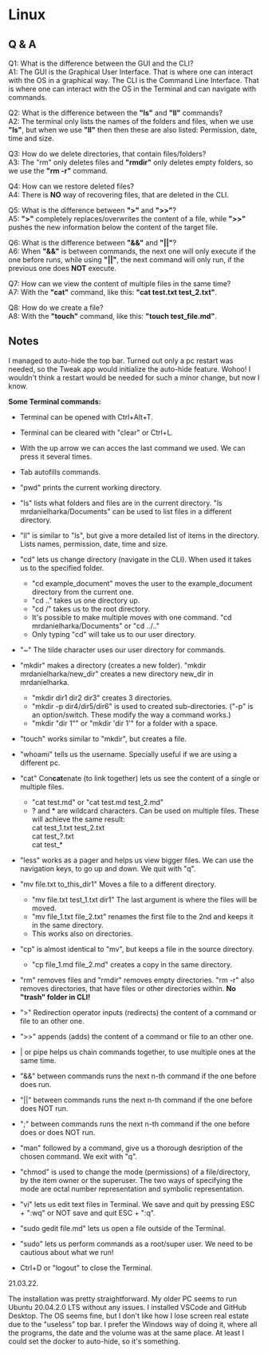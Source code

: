 # Linux

## Q & A

Q1: What is the difference between the GUI and the CLI?\
A1: The GUI is the Graphical User Interface. That is where one can interact with the OS in a graphical way. The CLI is the Command Line Interface. That is where one can interact with the OS in the Terminal and can navigate with commands.

Q2: What is the difference between the **"ls"** and **"ll"** commands?\
A2: The terminal only lists the names of the folders and files, when we use **"ls"**, but when we use **"ll"** then then these are also listed: Permission, date, time and size.

Q3: How do we delete directories, that contain files/folders?\
A3: The "rm" only deletes files and **"rmdir"** only deletes empty folders, so we use the **"rm -r"** command.

Q4: How can we restore deleted files?\
A4: There is **NO** way of recovering files, that are deleted in the CLI.

Q5: What is the difference between **">"** and **">>"**?\
A5: **">"** completely replaces/overwrites the content of a file, while **">>"** pushes the new information below the content of the target file.

Q6: What is the difference between **"&&"** and **"||"**?\
A6: When **"&&"** is between commands, the next one will only execute if the one before runs, while using **"||"**, the next command will only run, if the previous one does **NOT** execute.

Q7: How can we view the content of multiple files in the same time?\
A7: With the **"cat"** command, like this: **"cat test.txt test_2.txt"**.

Q8: How do we create a file?\
A8: With the **"touch"** command, like this: **"touch test_file.md"**.

## Notes

I managed to auto-hide the top bar. Turned out only a pc restart was needed, so the Tweak app would initialize the auto-hide feature. Wohoo! I wouldn't think a restart would be needed for such a minor change, but now I know.

**Some Terminal commands:**

- Terminal can be opened with Ctrl+Alt+T.

- Terminal can be cleared with "clear" or Ctrl+L.

- With the up arrow we can acces the last command we used. We can press it several times.

- Tab autofills commands.

- "pwd" prints the current working directory.

- "ls" lists what folders and files are in the current directory. "ls mrdanielharka/Documents" can be used to list files in a different directory.

- "ll" is similar to "ls", but give a more detailed list of items in the directory. Lists names, permission, date, time and size.


- "cd" lets us change directory (navigate in the CLI). When used it takes us to the specified folder.
    - "cd example_document" moves the user to the example_document directory from the current one.
    - "cd .." takes us one directory up.
    - "cd /" takes us to the root directory.
    - It's possible to make multiple moves with one command. "cd mrdanielharka/Documents" or "cd ../.."
    - Only typing "cd" will take us to our user directory.

- "~" The tilde character uses our user directory for commands.

- "mkdir" makes a directory (creates a new folder). "mkdir mrdanielharka/new_dir" creates a new directory new_dir in mrdanielharka.
    - "mkdir dir1 dir2 dir3" creates 3 directories.
    - "mkdir -p dir4/dir5/dir6" is used to created sub-directories. ("-p" is an option/switch. These modify the way a command works.)
    - "mkdir "dir 1"" or "mkdir 'dir 1'" for a folder with a space.
- "touch" works similar to "mkdir", but creates a file.

- "whoami" tells us the username. Specially useful if we are using a different pc.

- "cat" Con**cat**enate (to link together) lets us see the content of a single or multiple files.
    - "cat test.m<span>d" or "cat test.m<span>d test_2.m<span>d"
    - ? and * are wildcard characters. Can be used on multiple files. These will achieve the same result:\
    cat test_1.txt test_2.txt\
    cat test_?.txt\
    cat test_*
- "less" works as a pager and helps us view bigger files. We can use the navigation keys, to go up and down. We quit with "q".
- "mv file.txt to_this_dir1" Moves a file to a different directory.
    - "mv file.txt test_1.txt dir1" The last argument is where the files will be moved.
    - "mv file_1.txt file_2.txt" renames the first file to the 2nd and keeps it in the same directory.
    - This works also on directories.
- "cp" is almost identical to "mv", but keeps a file in the source directory.
    - "cp file_1.md file_2.md" creates a copy in the same directory.
- "rm" removes files and "rmdir" removes empty directories. "rm -r" also removes directories, that have files or other directories within. **No "trash" folder in CLI!**
- ">" Redirection operator inputs (redirects) the content of a command or file to an other one.
- ">>" appends (adds) the content of a command or file to an other one.
- | or pipe helps us chain commands together, to use multiple ones at the same time.
- "&&" between commands runs the next n-th command if the one before does run.
- "||" between commands runs the next n-th command if the one before does NOT run.
- ";" between commands runs the next n-th command if the one before does or does NOT run.
- "man" followed by a command, give us a thorough desription of the chosen command. We exit with "q".
- "chmod" is used to change the mode (permissions) of a file/directory, by the item owner or the superuser. The two ways of specifying the mode are octal number representation and symbolic representation.
- "vi" lets us edit text files in Terminal. We save and quit by pressing ESC + ":wq" or NOT save and quit ESC + ":q".
- "sudo gedit file.m<span>d" lets us open a file outside of the Terminal.
- "sudo" lets us perform commands as a root/super user. We need to be cautious about what we run!
- Ctrl+D or "logout" to close the Terminal.

21.03.22.

The installation was pretty straightforward. My older PC seems to run Ubuntu 20.04.2.0 LTS without any issues. I installed VSCode and GitHub Desktop. The OS seems fine, but I don't like how I lose screen real estate due to the "useless" top bar. I prefer the Windows way of doing it, where all the programs, the date and the volume was at the same place. At least I could set the docker to auto-hide, so it's something.
